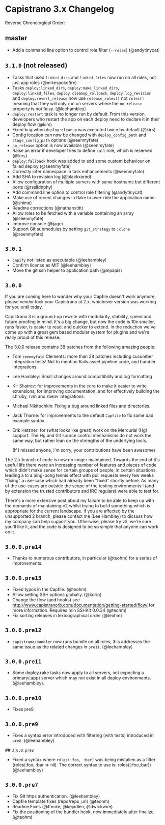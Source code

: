 # Capistrano 3.x Changelog

Reverse Chronological Order:

## master

  * Add a command line option to control role filter (`--roles`) (@andytinycat)

## `3.1.0` (not released)

  * Tasks that used `linked_dirs` and `linked_files` now run on all roles, not just app roles (@mikespokefire)
  * Tasks `deploy:linked_dirs`, `deploy:make_linked_dirs`, `deploy:linked_files`, `deploy:cleanup_rollback`,
    `deploy:log_revision` and `deploy:revert_release` now use `release_roles()` not `roles()` meaning that they
    will only run on servers where the `no_release` property is not falsy. (@leehambley)
  * `deploy:restart` task is no longer run by default.
    From this version, developers who restart the app on each deploy need to declare it in their deploy flow (@kirs)
  * Fixed bug when `deploy:cleanup` was executed twice by default (@kirs)
  * Config location can now be changed with `deploy_config_path` and `stage_config_path` options (@seenmyfate)
  * `no_release` option is now available (@seenmyfate)
  * Raise an error if developer tries to define `:all` role, which is reserved (@kirs)
  * `deploy:fallback` hook was added to add some custom behaviour on failed deploy (@seenmyfate)
  * Correctly infer namespace in task enhancements (@seenmyfate)
  * Add SHA to revision log (@blackxored)
  * Allow configuration of multiple servers with same hostname but different ports (@rsslldnphy)
  * Add command line option to control role filtering (@andytinycat)
  * Make use of recent changes in Rake to over-ride the application name (@shime)
  * Readme corrections (@nathanstitt)
  * Allow roles to be fetched with a variable containing an array (@seenmyfate)
  * Improve console (@jage)
  * Support Git submodules by setting `git_strategy` to `:clone` (@seenmyfate)

## `3.0.1`

  * `capify` not listed as executable (@leehambley)
  * Confirm license as MIT (@leehambley)
  * Move the git ssh helper to application path (@mpapis)

## `3.0.0`

If you are coming here to wonder why your Capfile doesn't work anymore, please
vendor lock your Capistrano at 2.x, whichever version was working for you
until today.

Capistrano 3 is a ground-up rewrite with modularity, stability, speed and
future proofing in mind. It's a big change, but now the code is 10x smaller,
runs faster, is easier to read, and quicker to extend. In the reduction we've
come up with a great gem based modular system for plugins and we're really
proud of this release.

The 3.0.0 release contains 38 patches from the following amazing people:

  * Tom `seenmyfate` Clements: more than 28 patches including cucumber integration tests! Not to
    mention Rails asset pipeline code, and bundler integrations.
  * Lee Hambley: Small changes around compatibility and log formatting
  * Kir Shatrov: for improvements in the core to make it easier to write extensions, for
    improving documentation, and for effectively building the chruby, rvm and rbenv integrations.
  * Michael Nikitochkin: Fixing a bug around linked files and directories.
  * Jack Thorne: for improvements to the default `Capfile` to fix some bad example syntax.
  * Erik Hetzner: for (what looks like great) work on the Mercurial (Hg) support. The Hg and Git
    source control mechanisms do not work the same way, but rather lean on the strengths of the
    underlying tools.

    (If I missed anyone, I'm sorry, your contributions have been awesome)

The 2.x branch of code is now no longer maintained. Towards the end of it's
useful life there were an increasing number of features and pieces of code
which didn't make sense for certain groups of people, in certain situations,
leading a to a ping-pong tennis effect with pull requests every few weeks
"fixing" a use-case which had already been "fixed" shortly before. As many of
the use-cases are outside the scope of the testing environments I (and by
extension the trusted contributors and IRC regulars) were able to test for.

There's a more extensive post about my failure to be able to keep up with the
demands of maintaining v2 whilst trying to build something which is appropriate
for the current landscape. If you are affected by the unsupported 2 branch,
please contact me (Lee Hambley) to dicsuss how my company can help support you.
Otherwise, please try v3, we're sure you'll like it, and the code is designed
to be so simple that anyone can work on it.

## `3.0.0.pre14`

 * Thanks to numerous contributors, in particular (@teohm) for a series of improvements.

## `3.0.0.pre13`

 * Fixed typos in the Capfile. (@teohm)
 * Allow setting SSH options globally. (@korin)
 * Change the flow (and hooks) see http://www.capistranorb.com/documentation/getting-started/flow/ for more information. Requires min SSHKit 0.0.34 (@teohm)
 * Fix sorting releases in lexicographical order (@teohm)

## `3.0.0.pre12`

 * `capistrano/bundler` now runs bundle on all roles, this addresses the same
   issue as the related changes in `pre11`. (@leehambley)

## `3.0.0.pre11`

 * Some deploy.rake tasks now apply to all servers, not expecting a
   primary(:app) server which may not exist in all deploy environments.
   (@leehambley).

## `3.0.0.pre10`

 * Fixes pre9.

## `3.0.0.pre9`

 * Fixes a syntax error introduced with filtering (with tests) introduced in
   `pre8`. (@leehambley)

## `3.0.0.pre8`

 * Fixed a syntax where `roles(:foo, :bar)` was being mistaken as a filter
   (roles(:foo, :bar => nil). The correct syntax to use is: roles([:foo,:bar])
   (@leehambley)

## `3.0.0.pre7`

 * Fix Git https authentication. (@leehambley)
 * Capfile template fixes (repo/repo_url) (@teohm)
 * Readme Fixes (@ffmike, @kejadlen, @dwickwire)
 * Fix the positioning of the bundler hook, now immediately after finalize. (@teohm)

